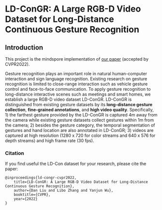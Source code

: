 # LD-ConGR: A Large RGB-D Video Dataset for Long-Distance Continuous Gesture Recognition

## Introduction
This project is the mindspore implementation of [our paper](paper.pdf) (accepted by CVPR2022).

Gesture recognition plays an important role in natural human-computer interaction and sign language recognition. Existing research on gesture recognition is limited to close-range interaction such as vehicle gesture control and face-to-face communication. To apply gesture recognition to long-distance interactive scenes such as meetings and smart homes, we establish a large RGB-D video dataset LD-ConGR. LD-ConGR is distinguished from existing gesture datasets by its **long-distance gesture collection**, **fine-grained annotations**, and **high video quality**. Specifically, 1) the farthest gesture provided by the LD-ConGR is captured 4m away from the camera while existing gesture datasets collect gestures within 1m from the camera; 2) besides the gesture category, the temporal segmentation of gestures and hand location are also annotated in LD-ConGR; 3) videos are captured at high resolution (1280 x 720 for color streams and 640 x 576 for depth streams) and high frame rate (30 fps).

### Citation
If you find useful the LD-Con dataset for your research, please cite the paper:
```
@inproceedings{ld-congr-cvpr2022,
    title={LD-ConGR: A Large RGB-D Video Dataset for Long-Distance Continuous Gesture Recognition},
    author={Dan Liu and Libo Zhang and Yanjun Wu},
    booktitle={CVPR},
    year={2022}
}
```
